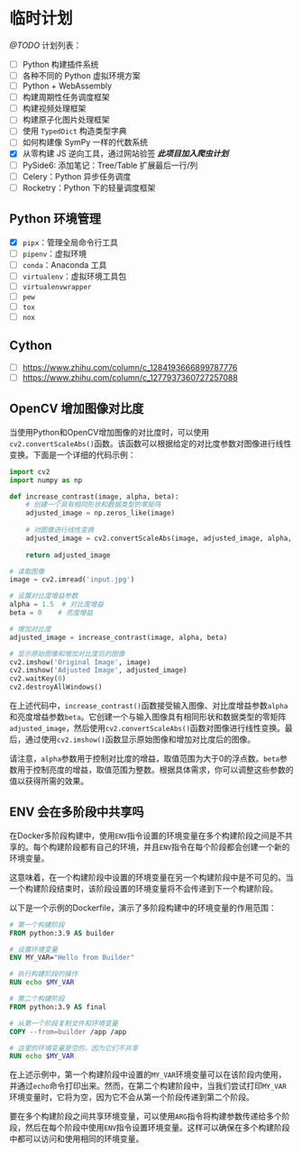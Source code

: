 # 临时计划

*@TODO* 计划列表：

- [ ] Python 构建插件系统
- [ ] 各种不同的 Python 虚拟环境方案
- [ ] Python + WebAssembly
- [ ] 构建周期性任务调度框架
- [ ] 构建视频处理框架
- [ ] 构建原子化图片处理框架
- [ ] 使用 `TypedDict` 构造类型字典
- [ ] 如何构建像 SymPy 一样的代数系统
- [x] 从零构建 JS 逆向工具，通过网站验签 ***此项目加入爬虫计划***
- [ ] PySide6: 添加笔记：Tree/Table 扩展最后一行/列
- [ ] Celery：Python 异步任务调度
- [ ] Rocketry：Python 下的轻量调度框架

## Python 环境管理

- [x] `pipx`：管理全局命令行工具
- [ ] `pipenv`：虚拟环境
- [ ] `conda`：Anaconda 工具
- [ ] `virtualenv`：虚拟环境工具包
- [ ] `virtualenvwrapper`
- [ ] `pew`
- [ ] `tox`
- [ ] `nox`

## Cython

- [ ] <https://www.zhihu.com/column/c_1284193666899787776>
- [ ] <https://www.zhihu.com/column/c_1277937360727257088>

## OpenCV 增加图像对比度

当使用Python和OpenCV增加图像的对比度时，可以使用`cv2.convertScaleAbs()`函数。该函数可以根据给定的对比度参数对图像进行线性变换。下面是一个详细的代码示例：

```python
import cv2
import numpy as np

def increase_contrast(image, alpha, beta):
    # 创建一个具有相同形状和数据类型的零矩阵
    adjusted_image = np.zeros_like(image)
    
    # 对图像进行线性变换
    adjusted_image = cv2.convertScaleAbs(image, adjusted_image, alpha, beta)
    
    return adjusted_image

# 读取图像
image = cv2.imread('input.jpg')

# 设置对比度增益参数
alpha = 1.5  # 对比度增益
beta = 0    # 亮度增益

# 增加对比度
adjusted_image = increase_contrast(image, alpha, beta)

# 显示原始图像和增加对比度后的图像
cv2.imshow('Original Image', image)
cv2.imshow('Adjusted Image', adjusted_image)
cv2.waitKey(0)
cv2.destroyAllWindows()
```

在上述代码中，`increase_contrast()`函数接受输入图像、对比度增益参数`alpha`和亮度增益参数`beta`。它创建一个与输入图像具有相同形状和数据类型的零矩阵`adjusted_image`，然后使用`cv2.convertScaleAbs()`函数对图像进行线性变换。最后，通过使用`cv2.imshow()`函数显示原始图像和增加对比度后的图像。

请注意，`alpha`参数用于控制对比度的增益，取值范围为大于0的浮点数。`beta`参数用于控制亮度的增益，取值范围为整数。根据具体需求，你可以调整这些参数的值以获得所需的效果。

## ENV 会在多阶段中共享吗

在Docker多阶段构建中，使用`ENV`指令设置的环境变量在多个构建阶段之间是不共享的。每个构建阶段都有自己的环境，并且`ENV`指令在每个阶段都会创建一个新的环境变量。

这意味着，在一个构建阶段中设置的环境变量在另一个构建阶段中是不可见的。当一个构建阶段结束时，该阶段设置的环境变量将不会传递到下一个构建阶段。

以下是一个示例的Dockerfile，演示了多阶段构建中的环境变量的作用范围：

```dockerfile
# 第一个构建阶段
FROM python:3.9 AS builder

# 设置环境变量
ENV MY_VAR="Hello from Builder"

# 执行构建阶段的操作
RUN echo $MY_VAR

# 第二个构建阶段
FROM python:3.9 AS final

# 从第一个阶段复制文件和环境变量
COPY --from=builder /app /app

# 这里的环境变量是空的，因为它们不共享
RUN echo $MY_VAR
```

在上述示例中，第一个构建阶段中设置的`MY_VAR`环境变量可以在该阶段内使用，并通过`echo`命令打印出来。然而，在第二个构建阶段中，当我们尝试打印`MY_VAR`环境变量时，它将为空，因为它不会从第一个阶段传递到第二个阶段。

要在多个构建阶段之间共享环境变量，可以使用`ARG`指令将构建参数传递给多个阶段，然后在每个阶段中使用`ENV`指令设置环境变量。这样可以确保在多个构建阶段中都可以访问和使用相同的环境变量。
